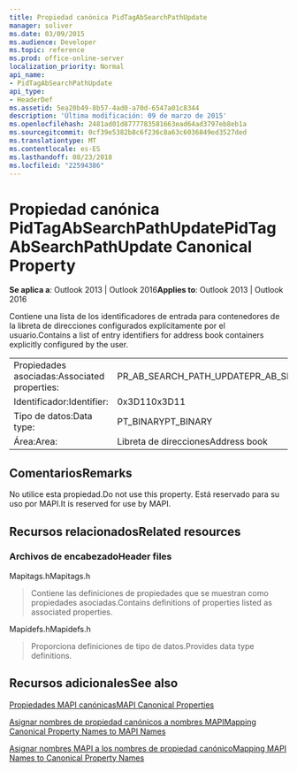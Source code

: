 ```yaml
---
title: Propiedad canónica PidTagAbSearchPathUpdate
manager: soliver
ms.date: 03/09/2015
ms.audience: Developer
ms.topic: reference
ms.prod: office-online-server
localization_priority: Normal
api_name:
- PidTagAbSearchPathUpdate
api_type:
- HeaderDef
ms.assetid: 5ea20b49-8b57-4ad0-a70d-6547a01c8344
description: 'Última modificación: 09 de marzo de 2015'
ms.openlocfilehash: 2481ad01d8777783581663ead64ad3797eb8eb1a
ms.sourcegitcommit: 0cf39e5382b8c6f236c8a63c6036849ed3527ded
ms.translationtype: MT
ms.contentlocale: es-ES
ms.lasthandoff: 08/23/2018
ms.locfileid: "22594386"
---
```

# <a name="pidtagabsearchpathupdate-canonical-property"></a><span data-ttu-id="6ae42-103">Propiedad canónica PidTagAbSearchPathUpdate</span><span class="sxs-lookup"><span data-stu-id="6ae42-103">PidTagAbSearchPathUpdate Canonical Property</span></span>

  
  
<span data-ttu-id="6ae42-104">**Se aplica a**: Outlook 2013 | Outlook 2016</span><span class="sxs-lookup"><span data-stu-id="6ae42-104">**Applies to**: Outlook 2013 | Outlook 2016</span></span> 
  
<span data-ttu-id="6ae42-105">Contiene una lista de los identificadores de entrada para contenedores de la libreta de direcciones configurados explícitamente por el usuario.</span><span class="sxs-lookup"><span data-stu-id="6ae42-105">Contains a list of entry identifiers for address book containers explicitly configured by the user.</span></span> 
  
|||
|:-----|:-----|
|<span data-ttu-id="6ae42-106">Propiedades asociadas:</span><span class="sxs-lookup"><span data-stu-id="6ae42-106">Associated properties:</span></span>  <br/> |<span data-ttu-id="6ae42-107">PR_AB_SEARCH_PATH_UPDATE</span><span class="sxs-lookup"><span data-stu-id="6ae42-107">PR_AB_SEARCH_PATH_UPDATE</span></span>  <br/> |
|<span data-ttu-id="6ae42-108">Identificador:</span><span class="sxs-lookup"><span data-stu-id="6ae42-108">Identifier:</span></span>  <br/> |<span data-ttu-id="6ae42-109">0x3D11</span><span class="sxs-lookup"><span data-stu-id="6ae42-109">0x3D11</span></span>  <br/> |
|<span data-ttu-id="6ae42-110">Tipo de datos:</span><span class="sxs-lookup"><span data-stu-id="6ae42-110">Data type:</span></span>  <br/> |<span data-ttu-id="6ae42-111">PT_BINARY</span><span class="sxs-lookup"><span data-stu-id="6ae42-111">PT_BINARY</span></span>  <br/> |
|<span data-ttu-id="6ae42-112">Área:</span><span class="sxs-lookup"><span data-stu-id="6ae42-112">Area:</span></span>  <br/> |<span data-ttu-id="6ae42-113">Libreta de direcciones</span><span class="sxs-lookup"><span data-stu-id="6ae42-113">Address book</span></span>  <br/> |
   
## <a name="remarks"></a><span data-ttu-id="6ae42-114">Comentarios</span><span class="sxs-lookup"><span data-stu-id="6ae42-114">Remarks</span></span>

<span data-ttu-id="6ae42-115">No utilice esta propiedad.</span><span class="sxs-lookup"><span data-stu-id="6ae42-115">Do not use this property.</span></span> <span data-ttu-id="6ae42-116">Está reservado para su uso por MAPI.</span><span class="sxs-lookup"><span data-stu-id="6ae42-116">It is reserved for use by MAPI.</span></span>
  
## <a name="related-resources"></a><span data-ttu-id="6ae42-117">Recursos relacionados</span><span class="sxs-lookup"><span data-stu-id="6ae42-117">Related resources</span></span>

### <a name="header-files"></a><span data-ttu-id="6ae42-118">Archivos de encabezado</span><span class="sxs-lookup"><span data-stu-id="6ae42-118">Header files</span></span>

<span data-ttu-id="6ae42-119">Mapitags.h</span><span class="sxs-lookup"><span data-stu-id="6ae42-119">Mapitags.h</span></span>
  
> <span data-ttu-id="6ae42-120">Contiene las definiciones de propiedades que se muestran como propiedades asociadas.</span><span class="sxs-lookup"><span data-stu-id="6ae42-120">Contains definitions of properties listed as associated properties.</span></span>
    
<span data-ttu-id="6ae42-121">Mapidefs.h</span><span class="sxs-lookup"><span data-stu-id="6ae42-121">Mapidefs.h</span></span>
  
> <span data-ttu-id="6ae42-122">Proporciona definiciones de tipo de datos.</span><span class="sxs-lookup"><span data-stu-id="6ae42-122">Provides data type definitions.</span></span>
    
## <a name="see-also"></a><span data-ttu-id="6ae42-123">Recursos adicionales</span><span class="sxs-lookup"><span data-stu-id="6ae42-123">See also</span></span>



[<span data-ttu-id="6ae42-124">Propiedades MAPI canónicas</span><span class="sxs-lookup"><span data-stu-id="6ae42-124">MAPI Canonical Properties</span></span>](mapi-canonical-properties.md)
  
[<span data-ttu-id="6ae42-125">Asignar nombres de propiedad canónicos a nombres MAPI</span><span class="sxs-lookup"><span data-stu-id="6ae42-125">Mapping Canonical Property Names to MAPI Names</span></span>](mapping-canonical-property-names-to-mapi-names.md)
  
[<span data-ttu-id="6ae42-126">Asignar nombres MAPI a los nombres de propiedad canónico</span><span class="sxs-lookup"><span data-stu-id="6ae42-126">Mapping MAPI Names to Canonical Property Names</span></span>](mapping-mapi-names-to-canonical-property-names.md)

